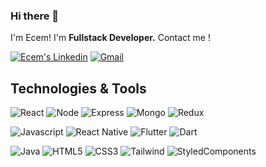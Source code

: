 ### Hi there 👋
I'm Ecem!
I'm <strong>Fullstack Developer.</strong>
Contact me !


<a href="https://www.linkedin.com/in/ecem-naz-g-2107861a1/" target="_blank" rel="nofollow"><img alt="Ecem's Linkedin" src="https://img.shields.io/badge/LinkedIn-0077B5?style=for-the-badge&logo=linkedin&logoColor=white" /></a>
 <a href="mailto:ecemnazgorusuk@gmail.com" target="_blank" rel="nofollow"><img alt="Gmail" src="https://img.shields.io/badge/Gmail-D14836?style=for-the-badge&logo=gmail&logoColor=white" /></a>
 
 ## Technologies & Tools 



<img alt="React" src="https://img.shields.io/badge/React-20232A?style=for-the-badge&logo=react&logoColor=61DAFB"></img>
<img alt="Node" src="https://img.shields.io/badge/Node.js-43853D?style=for-the-badge&logo=node.js&logoColor=white"></img>
<img alt="Express" src="https://img.shields.io/badge/Express%20js-000000?style=for-the-badge&logo=express&logoColor=white"></img>
<img alt="Mongo" src="https://img.shields.io/badge/MongoDB-4EA94B?style=for-the-badge&logo=mongodb&logoColor=white"></img>
<img alt="Redux" src="https://img.shields.io/badge/Redux-593D88?style=for-the-badge&logo=redux&logoColor=white"></img>

<img alt="Javascript" src="https://img.shields.io/badge/javascript-%23323330.svg?style=for-the-badge&logo=javascript&logoColor=%23F7DF1E"></img>
<img alt="React Native" src="https://img.shields.io/badge/react_native-%2320232a.svg?style=for-the-badge&logo=react&logoColor=%2361DAFB"></img>
<img alt="Flutter" src="https://img.shields.io/badge/Flutter-%2302569B.svg?style=for-the-badge&logo=Flutter&logoColor=white"></img>
<img alt="Dart" src="https://img.shields.io/badge/Dart-0175C2?style=for-the-badge&logo=dart&logoColor=white"></img>

<img alt="Java" src="https://img.shields.io/badge/java-black?style=for-the-badge&logo=java&logoColor=white"></img>
<img alt="HTML5" src="https://img.shields.io/badge/html5-%23E34F26.svg?style=for-the-badge&logo=html5&logoColor=white"></img>
<img alt="CSS3" src="https://img.shields.io/badge/css3-black?style=for-the-badge&logo=css3&logoColor=white"></img>
<img alt="Tailwind" src="https://img.shields.io/badge/tailwindcss-0F172A?style=for-the-badge&logo=tailwind css&logoColor=white"></img>
<img alt="StyledComponents" src="https://img.shields.io/badge/styled--components-DB7093?style=for-the-badge&logo=styled-components&logoColor=white"></img>


